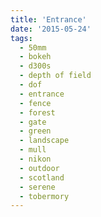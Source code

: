 ```yaml
---
title: 'Entrance'
date: '2015-05-24'
tags:
  - 50mm
  - bokeh
  - d300s
  - depth of field
  - dof
  - entrance
  - fence
  - forest
  - gate
  - green
  - landscape
  - mull
  - nikon
  - outdoor
  - scotland
  - serene
  - tobermory
---
```

